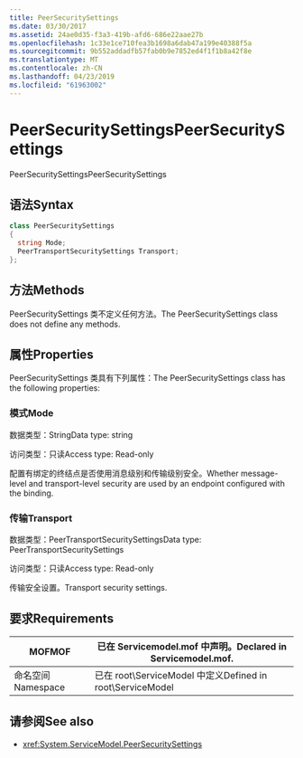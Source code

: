 ```yaml
---
title: PeerSecuritySettings
ms.date: 03/30/2017
ms.assetid: 24ae0d35-f3a3-419b-afd6-686e22aae27b
ms.openlocfilehash: 1c33e1ce710fea3b1698a6dab47a199e40388f5a
ms.sourcegitcommit: 9b552addadfb57fab0b9e7852ed4f1f1b8a42f8e
ms.translationtype: MT
ms.contentlocale: zh-CN
ms.lasthandoff: 04/23/2019
ms.locfileid: "61963002"
---
```

# <a name="peersecuritysettings"></a><span data-ttu-id="7ed88-102">PeerSecuritySettings</span><span class="sxs-lookup"><span data-stu-id="7ed88-102">PeerSecuritySettings</span></span>
<span data-ttu-id="7ed88-103">PeerSecuritySettings</span><span class="sxs-lookup"><span data-stu-id="7ed88-103">PeerSecuritySettings</span></span>  
  
## <a name="syntax"></a><span data-ttu-id="7ed88-104">语法</span><span class="sxs-lookup"><span data-stu-id="7ed88-104">Syntax</span></span>  
  
```csharp
class PeerSecuritySettings  
{  
  string Mode;  
  PeerTransportSecuritySettings Transport;  
};  
```  
  
## <a name="methods"></a><span data-ttu-id="7ed88-105">方法</span><span class="sxs-lookup"><span data-stu-id="7ed88-105">Methods</span></span>  
 <span data-ttu-id="7ed88-106">PeerSecuritySettings 类不定义任何方法。</span><span class="sxs-lookup"><span data-stu-id="7ed88-106">The PeerSecuritySettings class does not define any methods.</span></span>  
  
## <a name="properties"></a><span data-ttu-id="7ed88-107">属性</span><span class="sxs-lookup"><span data-stu-id="7ed88-107">Properties</span></span>  
 <span data-ttu-id="7ed88-108">PeerSecuritySettings 类具有下列属性：</span><span class="sxs-lookup"><span data-stu-id="7ed88-108">The PeerSecuritySettings class has the following properties:</span></span>  
  
### <a name="mode"></a><span data-ttu-id="7ed88-109">模式</span><span class="sxs-lookup"><span data-stu-id="7ed88-109">Mode</span></span>  
 <span data-ttu-id="7ed88-110">数据类型：String</span><span class="sxs-lookup"><span data-stu-id="7ed88-110">Data type: string</span></span>  
  
 <span data-ttu-id="7ed88-111">访问类型：只读</span><span class="sxs-lookup"><span data-stu-id="7ed88-111">Access type: Read-only</span></span>  
  
 <span data-ttu-id="7ed88-112">配置有绑定的终结点是否使用消息级别和传输级别安全。</span><span class="sxs-lookup"><span data-stu-id="7ed88-112">Whether message-level and transport-level security are used by an endpoint configured with the binding.</span></span>  
  
### <a name="transport"></a><span data-ttu-id="7ed88-113">传输</span><span class="sxs-lookup"><span data-stu-id="7ed88-113">Transport</span></span>  
 <span data-ttu-id="7ed88-114">数据类型：PeerTransportSecuritySettings</span><span class="sxs-lookup"><span data-stu-id="7ed88-114">Data type: PeerTransportSecuritySettings</span></span>  
  
 <span data-ttu-id="7ed88-115">访问类型：只读</span><span class="sxs-lookup"><span data-stu-id="7ed88-115">Access type: Read-only</span></span>  
  
 <span data-ttu-id="7ed88-116">传输安全设置。</span><span class="sxs-lookup"><span data-stu-id="7ed88-116">Transport security settings.</span></span>  
  
## <a name="requirements"></a><span data-ttu-id="7ed88-117">要求</span><span class="sxs-lookup"><span data-stu-id="7ed88-117">Requirements</span></span>  
  
|<span data-ttu-id="7ed88-118">MOF</span><span class="sxs-lookup"><span data-stu-id="7ed88-118">MOF</span></span>|<span data-ttu-id="7ed88-119">已在 Servicemodel.mof 中声明。</span><span class="sxs-lookup"><span data-stu-id="7ed88-119">Declared in Servicemodel.mof.</span></span>|  
|---------|-----------------------------------|  
|<span data-ttu-id="7ed88-120">命名空间</span><span class="sxs-lookup"><span data-stu-id="7ed88-120">Namespace</span></span>|<span data-ttu-id="7ed88-121">已在 root\ServiceModel 中定义</span><span class="sxs-lookup"><span data-stu-id="7ed88-121">Defined in root\ServiceModel</span></span>|  
  
## <a name="see-also"></a><span data-ttu-id="7ed88-122">请参阅</span><span class="sxs-lookup"><span data-stu-id="7ed88-122">See also</span></span>

- <xref:System.ServiceModel.PeerSecuritySettings>
